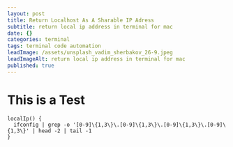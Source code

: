 ```yaml
---
layout: post
title: Return Localhost As A Sharable IP Adress
subtitle: return local ip address in terminal for mac
date: {}
categories: terminal
tags: terminal code automation
leadImage: /assets/unsplash_vadim_sherbakov_26-9.jpeg
leadImageAlt: return local ip address in terminal for mac
published: true
---
```

# This is a Test

```
localIp() {
  ifconfig | grep -o '[0-9]\{1,3\}\.[0-9]\{1,3\}\.[0-9]\{1,3\}\.[0-9]\{1,3\}' | head -2 | tail -1
}
```

